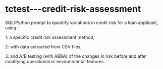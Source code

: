 # tctest---credit-risk-assessment
SQL/Python prompt to quantify variations in credit risk for a loan applicant, using :

1: a specific credit risk assessment method,

2: with data extracted from CSV files,

3: and A/B testing (with ABBA) of the changes in risk before and after modifying operational or environmental features.
